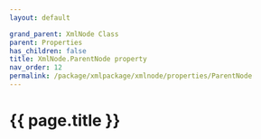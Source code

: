 ```yaml
---
layout: default

grand_parent: XmlNode Class
parent: Properties
has_children: false
title: XmlNode.ParentNode property
nav_order: 12
permalink: /package/xmlpackage/xmlnode/properties/ParentNode
---
```

# {{ page.title }}
